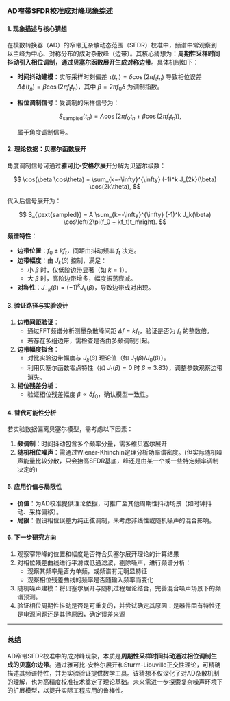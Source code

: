 ### **AD窄带SFDR校准成对峰现象综述**

#### **1. 现象描述与核心猜想**

在模数转换器（AD）的窄带无杂散动态范围（SFDR）校准中，频谱中常观察到以主峰为中心、对称分布的成对杂散峰（边带）。其核心猜想为：**周期性采样时间抖动引入相位调制，通过贝塞尔函数展开生成对称边带**。具体机制如下：

- **时间抖动建模**：实际采样时刻偏差 $\tau(t_n) = \delta \cos(2\pi f_t t_n)$ 导致相位误差 $\Delta \phi(t_n) = \beta \cos(2\pi f_t t_n)$，其中 $\beta = 2\pi f_0 \delta$ 为调制指数。
- **相位调制信号**：受调制的采样信号为：

  $$
  S_{\text{sampled}}(t_n) = A \cos\left(2\pi f_0 t_n + \beta \cos(2\pi f_t t_n)\right),
  $$

  属于角度调制信号。

#### **2. 理论依据：贝塞尔函数展开**

角度调制信号可通过**雅可比-安格尔展开**分解为贝塞尔级数：

$$
\cos(\beta \cos\theta) = \sum_{k=-\infty}^{\infty} (-1)^k J_{2k}(\beta) \cos(2k\theta),
$$

代入后信号展开为：

$$
S_{\text{sampled}} = A \sum_{k=-\infty}^{\infty} (-1)^k J_k(\beta) \cos\left(2\pi(f_0 + kf_t)t_n\right).
$$

**频谱特性**：

- **边带位置**：$f_0 \pm kf_t$，间距由抖动频率 $f_t$ 决定。
- **边带幅度**：由 $J_k(\beta)$ 控制，满足：
  - 小 $\beta$ 时，仅低阶边带显著（如 $k=1$）。
  - 大 $\beta$ 时，高阶边带增多，幅度振荡衰减。
- **对称性**：$J_{-k}(\beta) = (-1)^k J_k(\beta)$，导致边带成对出现。

#### **3. 验证路径与实验设计**

1. **边带间距验证**：
   - 通过FFT频谱分析测量杂散峰间距 $\Delta f = kf_t$，验证是否为 $f_t$ 的整数倍。
   - 若存在多组边带，需检查是否由多频调制引起。
2. **边带幅度拟合**：
   - 对比实验边带幅度与 $J_k(\beta)$ 理论值（如 $J_1(\beta)/J_0(\beta)$）。
   - 利用贝塞尔函数零点特性（如 $J_1(\beta)=0$ 时 $\beta \approx 3.83$），调整参数观察边带消失。
3. **相位残差分析**：
   - 验证相位残差幅度 $\beta \propto \delta f_0$，确认模型一致性。

#### **4. 替代可能性分析**

若实验数据偏离贝塞尔模型，需考虑以下因素：

1. **频调制**：时间抖动包含多个频率分量，需多维贝塞尔展开
2. **随机相位噪声**：需通过Wiener-Khinchin定理分析功率谱密度。(但实际随机噪声能量比较分散，只会抬高SFDR基底，峰还是由某一个或一些特定频率调制决定的)

#### **5. 应用价值与局限性**

- **价值**：为AD校准提供理论依据，可推广至其他周期性抖动场景（如时钟抖动、采样偏移）。
- **局限**：假设相位误差为纯正弦调制，未考虑非线性或随机噪声的混合影响。

#### **6. 下一步研究方向**

1. 观察窄带峰的位置和幅度是否符合贝塞尔展开理论的计算结果
2. 对相位残差曲线进行平滑或低通滤波，剔除噪声，进行频谱分析：
   - 观察其频率是否为单频，或频谱有无明显特征
   - 观察相位残差曲线的频率是否随输入频率而变化
3. 随机噪声建模：将贝塞尔展开与随机过程理论结合，完善混合噪声场景下的频谱预测。
4. 验证相位周期性抖动是否是可重复的，并尝试确定其原因：是器件固有特性还是电源问题还是其他原因，确定误差来源

---

### **总结**

AD窄带SFDR校准中的成对峰现象，本质是**周期性采样时间抖动通过相位调制生成的贝塞尔边带**。通过雅可比-安格尔展开和Sturm-Liouville正交性理论，可精确描述其频谱特性，并为实验验证提供数学工具。该猜想不仅深化了对AD杂散机制的理解，也为高精度校准技术奠定了理论基础。未来需进一步探索复杂噪声环境下的扩展模型，以提升实际工程应用的鲁棒性。
